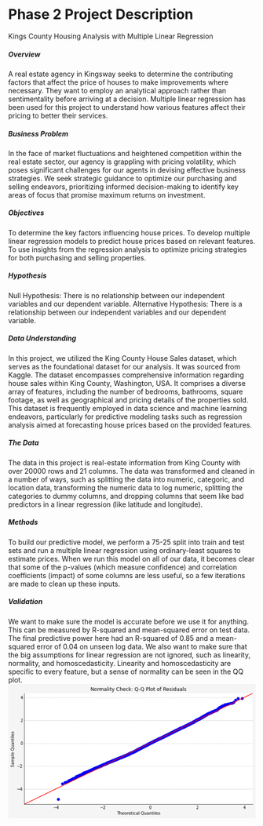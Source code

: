 # Phase 2 Project Description
Kings County Housing Analysis with Multiple Linear Regression
##### Overview
A real estate agency in Kingsway seeks to determine the contributing factors that affect the price of houses to make improvements where necessary. They want to employ an analytical approach rather than sentimentality before arriving at a decision. Multiple linear regression has been used for this project to understand how various features affect their pricing to better their services.

##### Business Problem
In the face of market fluctuations and heightened competition within the real estate sector, our agency is grappling with pricing volatility, which poses significant challenges for our agents in devising effective business strategies. We seek strategic guidance to optimize our purchasing and selling endeavors, prioritizing informed decision-making to identify key areas of focus that promise maximum returns on investment.

##### Objectives
To determine the key factors influencing house prices.
To develop multiple linear regression models to predict house prices based on relevant features.
To use insights from the regression analysis to optimize pricing strategies for both purchasing and selling properties.
##### Hypothesis
Null Hypothesis: There is no relationship between our independent variables and our dependent variable.
Alternative Hypothesis: There is a relationship between our independent variables and our dependent variable.
##### Data Understanding
In this project, we utilized the King County House Sales dataset, which serves as the foundational dataset for our analysis. It was sourced from Kaggle. The dataset encompasses comprehensive information regarding house sales within King County, Washington, USA. It comprises a diverse array of features, including the number of bedrooms, bathrooms, square footage, as well as geographical and pricing details of the properties sold. This dataset is frequently employed in data science and machine learning endeavors, particularly for predictive modeling tasks such as regression analysis aimed at forecasting house prices based on the provided features.

##### The Data
The data in this project is real-estate information from King County with over 20000 rows and 21 columns. The data was transformed and cleaned in a number of ways, such as splitting the data into numeric, categoric, and location data, transforming the numeric data to log numeric, splitting the categories to dummy columns, and dropping columns that seem like bad predictors in a linear regression (like latitude and longitude).

##### Methods
To build our predictive model, we perform a 75-25 split into train and test sets and run a multiple linear regression using ordinary-least squares to estimate prices. When we run this model on all of our data, it becomes clear that some of the p-values (which measure confidence) and correlation coefficients (impact) of some columns are less useful, so a few iterations are made to clean up these inputs.

##### Validation
We want to make sure the model is accurate before we use it for anything. This can be measured by R-squared and mean-squared error on test data. The final predictive power here had an R-squared of 0.85 and a mean-squared error of 0.04 on unseen log data. We also want to make sure that the big assumptions for linear regression are not ignored, such as linearity, normality, and homoscedasticity. Linearity and homoscedasticity are specific to every feature, but a sense of normality can be seen in the QQ plot.
![qq_plot](image-1.png)